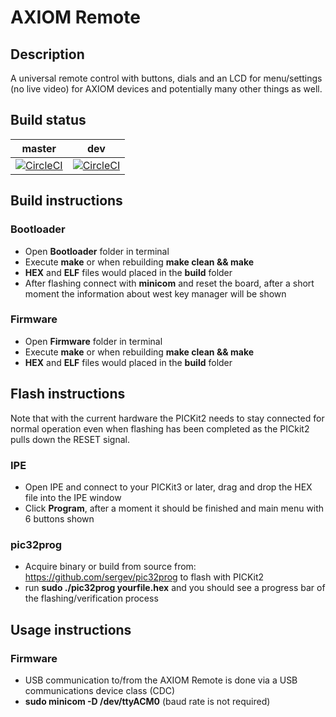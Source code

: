# AXIOM Remote

## Description

A universal remote control with buttons, dials and an LCD for menu/settings (no live video) for AXIOM devices and potentially many other things as well.

## Build status

| master | dev |
|:------:|:------:|
|[![CircleCI](https://circleci.com/gh/apertus-open-source-cinema/AXIOM-Remote/tree/master.svg?style=svg)](https://circleci.com/gh/apertus-open-source-cinema/AXIOM-Remote/tree/master)|[![CircleCI](https://circleci.com/gh/apertus-open-source-cinema/AXIOM-Remote/tree/dev.svg?style=svg)](https://circleci.com/gh/apertus-open-source-cinema/AXIOM-Remote/tree/dev)|

## Build instructions

### Bootloader

- Open **Bootloader** folder in terminal
- Execute **make** or when rebuilding **make clean && make**
- **HEX** and **ELF** files would placed in the **build** folder
- After flashing connect with **minicom** and reset the board, after a short moment the information about west key manager will be shown

### Firmware

- Open **Firmware** folder in terminal
- Execute **make** or when rebuilding **make clean && make**
- **HEX** and **ELF** files would placed in the **build** folder

## Flash instructions
Note that with the current hardware the PICKit2 needs to stay connected for normal operation even when flashing has been completed as the PICkit2 pulls down the RESET signal.

### IPE

- Open IPE and connect to your PICKit3 or later, drag and drop the HEX file into the IPE window
- Click **Program**, after a moment it should be finished and main menu with 6 buttons shown

### pic32prog

- Acquire binary or build from source from: https://github.com/sergev/pic32prog to flash with PICKit2
- run **sudo ./pic32prog yourfile.hex** and you should see a progress bar of the flashing/verification process

## Usage instructions

### Firmware
- USB communication to/from the AXIOM Remote is done via a USB communications device class (CDC)
- **sudo minicom -D /dev/ttyACM0** (baud rate is not required)
